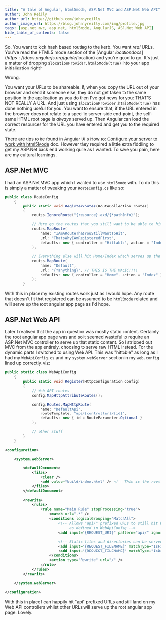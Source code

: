 ```yaml
---
title: "A tale of Angular, html5mode, ASP.Net MVC and ASP.Net Web API"
author: John Reilly
author_url: https://github.com/johnnyreilly
author_image_url: https://blog.johnnyreilly.com/img/profile.jpg
tags: [asp.net mvc, asp.net, html5mode, AngularJS, ASP.Net Web API]
hide_table_of_contents: false
---
```

So. You want to kick hash based routing to the kerb. You want *real* URLs. You've read the HTML5 mode section of the [Angular $location docs](https://docs.angularjs.org/guide/$location) and you're good to go. It's just a matter of dropping `$locationProvider.html5Mode(true)` into your app initialisation right?

 Wrong.

You want your URLs to be shareable. If, when you copy the URL out of your browser and send it someone else, they do not get taken to the same position in the application as you do then I've got news for you: THAT'S NOT REALLY A URL. And just using `$locationProvider.html5Mode(true)` has done nothing useful for you. You want to ensure that, if the URL entered in the browser does not relate to a specific server-side end-point, the self-same HTML root page is *always* served up. Then Angular can load the correct resources for the URL you have entered and get you to the required state.

There are tips to be found in Angular UI's [How to: Configure your server to work with html5Mode](https://github.com/angular-ui/ui-router/wiki/Frequently-Asked-Questions#how-to-configure-your-server-to-work-with-html5mode) doc. However they required a little extra fiddling to get my ASP.Net back end working quite as I wanted. To save you pain, here are my cultural learnings.

## ASP.Net MVC

I had an ASP.Net MVC app which I wanted to use `html5mode` with. To do this is simply a matter of tweaking your `RouteConfig.cs` like so:

```cs
public class RouteConfig
    {
        public static void RegisterRoutes(RouteCollection routes)
        {
            routes.IgnoreRoute("{resource}.axd/{*pathInfo}");

            // Here go the routes that you still want to be able to hit
            routes.MapRoute(
                name: "IAmARouteThatYouStillWantToHit",
                url: "ThatsWhyIAmRegisteredFirst",
                defaults: new { controller = "Hittable", action = "Index" }
            );

            // Everything else will hit Home/Index which serves up the root angular app page
            routes.MapRoute(
                name: "Default",
                url: "{*anything}", // THIS IS THE MAGIC!!!!
                defaults: new { controller = "Home", action = "Index" }
            );
        }
```

With this in place my existing routes work just as I would hope. Any route that doesn't fit that registered can be assumed to be `html5mode` related and will serve up the root angular app page as I'd hope.

## ASP.Net Web API

Later I realised that the app in question was mostly static content. Certainly the root angular app page was and so it seemed wasteful to require an ASP.Net MVC controller to serve up that static content. So I stripped out MVC from the app entirely, choosing to serve raw HTML instead. For the dynamic parts I switched to using Web API. This was "hittable" as long as I had my `WebApiConfig.cs` and my `system.webServer` section in my `web.config` lined up correctly, viz:

```cs
public static class WebApiConfig
    {
        public static void Register(HttpConfiguration config)
        {
            // Web API routes
            config.MapHttpAttributeRoutes();

            config.Routes.MapHttpRoute(
                name: "DefaultApi",
                routeTemplate: "api/{controller}/{id}",
                defaults: new { id = RouteParameter.Optional }
            );

            // other stuff
        }
    }
```

```xml
<configuration>

    <system.webServer>

        <defaultDocument>
            <files>
                <clear />
                <add value="build/index.html" /> <!-- This is the root document for the Angular app -->
            </files>
        </defaultDocument>
        
        <rewrite>
            <rules>
                <rule name="Main Rule" stopProcessing="true">
                    <match url=".*" />
                    <conditions logicalGrouping="MatchAll">
                        <!-- Allows "api/" prefixed URLs to still hit Web API controllers 
                             as defined in WebApiConfig -->
                        <add input="{REQUEST_URI}" pattern="api/" ignoreCase="true" negate="true" />
                        
                        <!-- Static files and directories can be served so partials etc can be loaded -->
                        <add input="{REQUEST_FILENAME}" matchType="IsFile" negate="true" />
                        <add input="{REQUEST_FILENAME}" matchType="IsDirectory" negate="true" />
                    </conditions>
                    <action type="Rewrite" url="/" />
                </rule>
            </rules>
        </rewrite>
        
    </system.webServer>

</configuration>
```

With this in place I can happily hit "api" prefixed URLs and still land on my Web API controllers whilst other URLs will serve up the root angular app page. Lovely.


